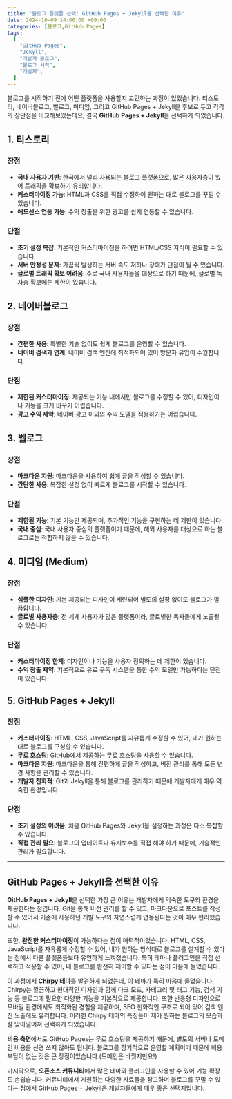 ```yaml
---
title: "블로그 플랫폼 선택: GitHub Pages + Jekyll을 선택한 이유"
date: 2024-10-09 14:00:00 +09:00
categories: [블로그,GitHub Pages]
tags:
  [
    "GitHub Pages",
    "Jekyll",
    "개발자 블로그",
    "블로그 시작",
    "개발자",
  ]
---
```


블로그를 시작하기 전에 어떤 플랫폼을 사용할지 고민하는 과정이 있었습니다. 티스토리, 네이버블로그, 벨로그, 미디엄, 그리고 GitHub Pages + Jekyll을 후보로 두고 각각의 장단점을 비교해보았는데요, 결국 **GitHub Pages + Jekyll**을 선택하게 되었습니다. 

## 1. 티스토리

### 장점
- **국내 사용자 기반**: 한국에서 널리 사용되는 블로그 플랫폼으로, 많은 사용자층이 있어 트래픽을 확보하기 유리합니다.
- **커스터마이징 가능**: HTML과 CSS를 직접 수정하여 원하는 대로 블로그를 꾸밀 수 있습니다.
- **애드센스 연동 가능**: 수익 창출을 위한 광고를 쉽게 연동할 수 있습니다.

### 단점
- **초기 설정 복잡**: 기본적인 커스터마이징을 하려면 HTML/CSS 지식이 필요할 수 있습니다.
- **서버 안정성 문제**: 가끔씩 발생하는 서버 속도 저하나 장애가 단점이 될 수 있습니다.
- **글로벌 트래픽 확보 어려움**: 주로 국내 사용자들을 대상으로 하기 때문에, 글로벌 독자층 확보에는 제한이 있습니다.

## 2. 네이버블로그

### 장점
- **간편한 사용**: 특별한 기술 없이도 쉽게 블로그를 운영할 수 있습니다.
- **네이버 검색과 연계**: 네이버 검색 엔진에 최적화되어 있어 방문자 유입이 수월합니다.

### 단점
- **제한된 커스터마이징**: 제공되는 기능 내에서만 블로그를 수정할 수 있어, 디자인이나 기능을 크게 바꾸기 어렵습니다.
- **광고 수익 제약**: 네이버 광고 이외의 수익 모델을 적용하기는 어렵습니다.

## 3. 벨로그

### 장점
- **마크다운 지원**: 마크다운을 사용하여 쉽게 글을 작성할 수 있습니다.
- **간단한 사용**: 복잡한 설정 없이 빠르게 블로그를 시작할 수 있습니다.

### 단점
- **제한된 기능**: 기본 기능만 제공되며, 추가적인 기능을 구현하는 데 제한이 있습니다.
- **국내 중심**: 국내 사용자 중심의 플랫폼이기 때문에, 해외 사용자를 대상으로 하는 블로그로는 적합하지 않을 수 있습니다.

## 4. 미디엄 (Medium)

### 장점
- **심플한 디자인**: 기본 제공되는 디자인이 세련되어 별도의 설정 없이도 블로그가 깔끔합니다.
- **글로벌 사용자층**: 전 세계 사용자가 많은 플랫폼이라, 글로벌한 독자들에게 노출될 수 있습니다.

### 단점
- **커스터마이징 한계**: 디자인이나 기능을 사용자 정의하는 데 제한이 있습니다.
- **수익 창출 제약**: 기본적으로 유료 구독 시스템을 통한 수익 모델만 가능하다는 단점이 있습니다.

## 5. GitHub Pages + Jekyll

### 장점
- **커스터마이징**: HTML, CSS, JavaScript를 자유롭게 수정할 수 있어, 내가 원하는 대로 블로그를 구성할 수 있습니다.
- **무료 호스팅**: GitHub에서 제공하는 무료 호스팅을 사용할 수 있습니다.
- **마크다운 지원**: 마크다운을 통해 간편하게 글을 작성하고, 버전 관리를 통해 모든 변경 사항을 관리할 수 있습니다.
- **개발자 친화적**: Git과 Jekyll을 통해 블로그를 관리하기 때문에 개발자에게 매우 익숙한 환경입니다.

### 단점
- **초기 설정의 어려움**: 처음 GitHub Pages와 Jekyll을 설정하는 과정은 다소 복잡할 수 있습니다.
- **직접 관리 필요**: 블로그의 업데이트나 유지보수를 직접 해야 하기 때문에, 기술적인 관리가 필요합니다.

---

## GitHub Pages + Jekyll을 선택한 이유

**GitHub Pages + Jekyll**을 선택한 가장 큰 이유는 개발자에게 익숙한 도구와 환경을 제공한다는 점입니다. Git을 통해 버전 관리를 할 수 있고, 마크다운으로 포스트를 작성할 수 있어서 기존에 사용하던 개발 도구와 자연스럽게 연동된다는 것이 매우 편리했습니다.

또한, **완전한 커스터마이징**이 가능하다는 점이 매력적이었습니다. HTML, CSS, JavaScript를 자유롭게 수정할 수 있어, 내가 원하는 방식대로 블로그를 설계할 수 있다는 점에서 다른 플랫폼들보다 유연하게 느껴졌습니다. 특히 테마나 플러그인을 직접 선택하고 적용할 수 있어, 내 블로그를 완전히 제어할 수 있다는 점이 마음에 들었습니다.

이 과정에서 **Chirpy 테마**를 발견하게 되었는데, 이 테마가 특히 마음에 들었습니다. Chirpy는 깔끔하고 현대적인 디자인과 함께 다크 모드, 카테고리 및 태그 기능, 검색 기능 등 블로그에 필요한 다양한 기능을 기본적으로 제공합니다. 또한 반응형 디자인으로 모바일 환경에서도 최적화된 경험을 제공하며, SEO 친화적인 구조로 되어 있어 검색 엔진 노출에도 유리합니다. 이러한 Chirpy 테마의 특징들이 제가 원하는 블로그의 모습과 잘 맞아떨어져 선택하게 되었습니다.

**비용 측면**에서도 GitHub Pages는 무료 호스팅을 제공하기 때문에, 별도의 서버나 도메인 비용을 신경 쓰지 않아도 됩니다. 블로그를 장기적으로 운영할 계획이기 때문에 비용 부담이 없는 것은 큰 장점이었습니다.(도메인은 바꿧지만요!)

마지막으로, **오픈소스 커뮤니티**에서 많은 테마와 플러그인을 사용할 수 있어 기능 확장도 손쉽습니다. 커뮤니티에서 지원하는 다양한 자료들을 참고하며 블로그를 꾸밀 수 있다는 점에서 GitHub Pages + Jekyll은 개발자들에게 매우 좋은 선택지입니다.
